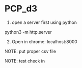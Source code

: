 # PCP_d3
1. open a server first using python
  
  python3 -m http.server

2. Open in chrome: localhost:8000

NOTE: put proper csv file

NOTE: test check in
